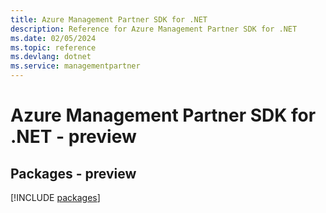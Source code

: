 ```yaml
---
title: Azure Management Partner SDK for .NET
description: Reference for Azure Management Partner SDK for .NET
ms.date: 02/05/2024
ms.topic: reference
ms.devlang: dotnet
ms.service: managementpartner
---
```

# Azure Management Partner SDK for .NET - preview
## Packages - preview
[!INCLUDE [packages](management-partner-index.md)]